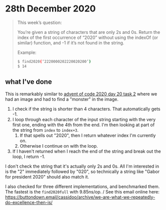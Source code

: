 # 28th December 2020

> This week’s question:
>
> You’re given a string of characters that are only 2s and 0s. Return the index of the first occurrence of “2020” without using the indexOf (or similar) function, and -1 if it’s not found in the string.
>
> Example:
> ```bash
> $ find2020(‘2220000202220020200’)
> $ 14
> ```

## what I've done

This is remarkably similar to [advent of code 2020 day 20 task 2](https://adventofcode.com/2020/day/20) where we had an image and had to find a "monster" in the image.

1. I check if the string is shorter than 4 characters. That automatically gets -1.
1. I loop through each character of the input string starting with the very first one, ending with the 4th from the end. I'm then looking at part of the string from `index` to `index+3`.
    1. If that spells out "2020", then I return whatever index I'm currently on.
    2. Otherwise I continue on with the loop.
1. If I haven't returned when I reach the end of the string and break out the loop, I return -1.

I don't check the string that it's actually only 2s and 0s. All I'm interested in is the "2" immediately followed by "020", so technically a string like "Gabor for president 2020" should also match it.

I also checked for three different implementations, and benchmarked them. The fastest is the `find2020full` with 9.85ns/op.
/
See this email online here: https://buttondown.email/cassidoo/archive/we-are-what-we-repeatedly-do-excellence-then-is/

